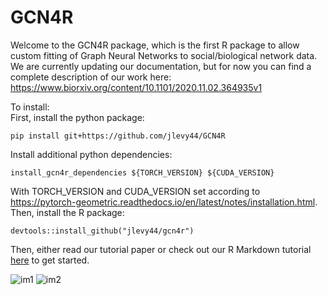 # GCN4R

Welcome to the GCN4R package, which is the first R package to allow custom fitting of Graph Neural Networks to social/biological network data. We are currently updating our documentation, but for now you can find a complete description of our work here: https://www.biorxiv.org/content/10.1101/2020.11.02.364935v1   

To install:  
First, install the python package:  
```
pip install git+https://github.com/jlevy44/GCN4R
```
Install additional python dependencies:
```
install_gcn4r_dependencies ${TORCH_VERSION} ${CUDA_VERSION}
```
With TORCH_VERSION and CUDA_VERSION set according to https://pytorch-geometric.readthedocs.io/en/latest/notes/installation.html.
Then, install the R package:  
```
devtools::install_github("jlevy44/gcn4r")
```

Then, either read our tutorial paper or check out our R Markdown tutorial [here](https://github.com/jlevy44/GCN4R/blob/master/test/gcn4r_demo.Rmd) to get started.

![im1](https://user-images.githubusercontent.com/19698023/98269730-1aae1280-1f5c-11eb-89ac-83aeebdeda71.jpeg)
![im2](https://user-images.githubusercontent.com/19698023/98269732-1bdf3f80-1f5c-11eb-8835-9a8b57ab1fb0.jpeg)
